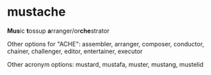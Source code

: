 mustache
========

**Mus**ic **t**ossup **a**rranger/or**che**strator

Other options for "ACHE": assembler, arranger, composer, conductor, chainer, challenger, editor, entertainer, executor

Other acronym options: mustard, mustafa, muster, mustang, mustelid
